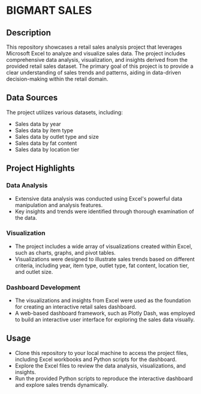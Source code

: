 # BIGMART SALES
## Description

This repository showcases a retail sales analysis project that leverages Microsoft Excel to analyze and visualize sales data. The project includes comprehensive data analysis, visualization, and insights derived from the provided retail sales dataset. The primary goal of this project is to provide a clear understanding of sales trends and patterns, aiding in data-driven decision-making within the retail domain.

## Data Sources

The project utilizes various datasets, including:

- Sales data by year
- Sales data by item type
- Sales data by outlet type and size
- Sales data by fat content
- Sales data by location tier

## Project Highlights

### Data Analysis

- Extensive data analysis was conducted using Excel's powerful data manipulation and analysis features.
- Key insights and trends were identified through thorough examination of the data.

### Visualization

- The project includes a wide array of visualizations created within Excel, such as charts, graphs, and pivot tables.
- Visualizations were designed to illustrate sales trends based on different criteria, including year, item type, outlet type, fat content, location tier, and outlet size.

### Dashboard Development

- The visualizations and insights from Excel were used as the foundation for creating an interactive retail sales dashboard.
- A web-based dashboard framework, such as Plotly Dash, was employed to build an interactive user interface for exploring the sales data visually.

## Usage

- Clone this repository to your local machine to access the project files, including Excel workbooks and Python scripts for the dashboard.
- Explore the Excel files to review the data analysis, visualizations, and insights.
- Run the provided Python scripts to reproduce the interactive dashboard and explore sales trends dynamically.







